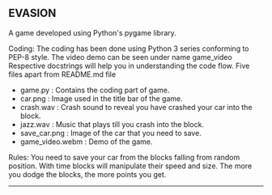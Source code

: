 
EVASION
------------------------------------------------------------------------------------------------------------------------------------------

A game developed using Python's pygame library.

Coding:
The coding has been done using Python 3 series conforming to PEP-8 style.
The video demo can be seen under name game_video
Respective docstrings will help you in understanding the code flow.
Five files apart from README.md file
   - game.py : Contains the coding part of game.
   - car.png : Image used in the title bar of the game.
   - crash.wav : Crash sound to reveal you have crashed your car into the block.
   - jazz.wav : Music that plays till you crash into the block.
   - save_car.png : Image of the car that you need to save. 
   - game_video.webm : Demo of the game.
   
Rules:
   You need to save your car from the blocks falling from random position.
   With time blocks will manipulate their speed and size.
   The more you dodge the blocks, the more points you get.
   
------------------------------------------------------------------------------------------------------------------------------------------











